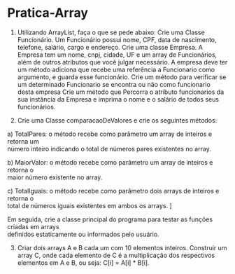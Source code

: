 # Pratica-Array

1) Utilizando ArrayList, faça o que se pede abaixo:
Crie uma Classe Funcionário. Um Funcionário possui nome, CPF, data de nascimento, telefone, salário, cargo e endereço.
Crie uma classe Empresa. A Empresa tem um nome, cnpj, cidade, UF e um array de Funcionários, além de outros atributos que você julgar necessário.
 A empresa deve ter um método adiciona que recebe uma referência a Funcionario como argumento, e guarda esse funcionário.
Crie um método para verificar se um determinado Funcionario se encontra ou não como funcionario desta empresa
Crie um método que Percorra o atributo funcionarios da sua instância da Empresa e imprima o nome e o salário de todos seus funcionários.


2) Crie uma Classe comparacaoDeValores e crie os seguintes métodos:

a) TotalPares: o método recebe como parâmetro um array de inteiros e retorna um  
número inteiro indicando o total de números pares existentes no array.  

b) MaiorValor: o método recebe como parâmetro um array de inteiros e retorna o  
maior número existente no array.  

c) TotalIguais: o método recebe como parâmetro dois arrays de inteiros e retorna o  
total de números iguais existentes em ambos os arrays.  ]

Em seguida, crie a classe principal do programa para testar as funções criadas em arrays  
definidos estaticamente ou informados pelo usuário. 


3) Criar dois arrays A e B cada um com 10 elementos inteiros. Construir um array C, onde cada elemento de C é a multiplicação dos respectivos elementos em A e B, ou seja: C[i] = A[i] * B[i].
